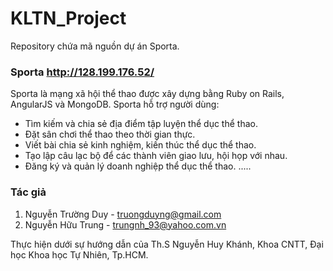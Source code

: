 # KLTN_Project
Repository chứa mã nguồn dự án Sporta.

### Sporta <a href="http://128.199.176.52/" target="_blank">http://128.199.176.52/</a>
Sporta là mạng xã hội thể thao được xây dựng bằng Ruby on Rails, AngularJS và MongoDB. Sporta hỗ trợ người dùng:

- Tìm kiếm và chia sẻ địa điểm tập luyện thể dục thể thao.
- Đặt sân chơi thể thao theo thời gian thực.
- Viết bài chia sẻ kinh nghiệm, kiến thúc thể dục thể thao.
- Tạo lập câu lạc bộ để các thành viên giao lưu, hội họp với nhau.
- Đăng ký và quản lý doanh nghiệp thể dục thể thao.
.....

### Tác giả
1. Nguyễn Trường Duy - truongduyng@gmail.com
2. Nguyễn Hữu Trung - trungnh_93@yahoo.com.vn

Thực hiện dưới sự hướng dẫn của Th.S Nguyễn Huy Khánh, Khoa CNTT, Đại học Khoa học Tự Nhiên, Tp.HCM.
